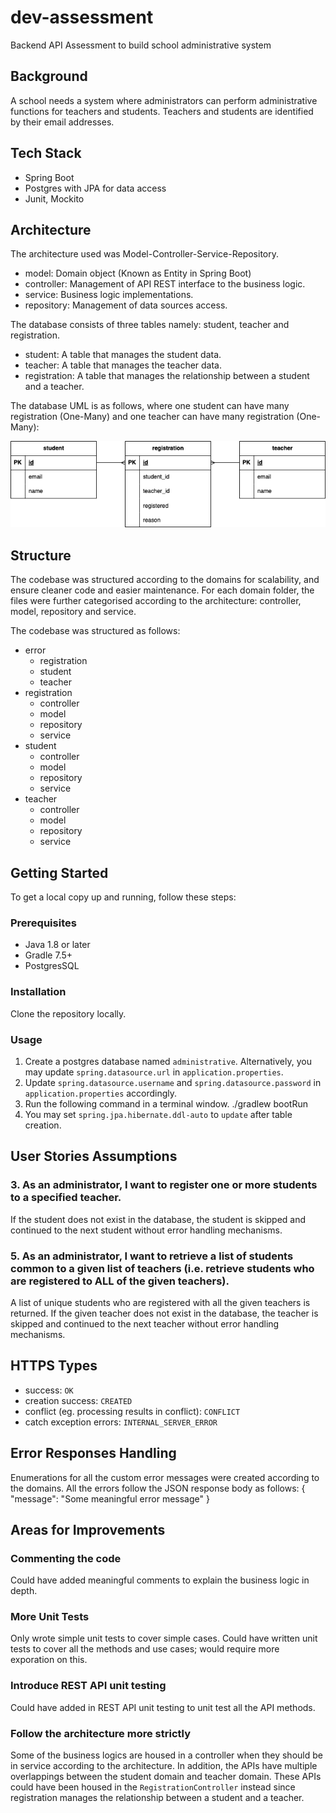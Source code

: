 # dev-assessment

Backend API Assessment to build school administrative system

## Background

A school needs a system where administrators can perform administrative functions for teachers and students. Teachers and students are identified by their email addresses.

## Tech Stack

- Spring Boot
- Postgres with JPA for data access
- Junit, Mockito

## Architecture

The architecture used was Model-Controller-Service-Repository.

- model: Domain object (Known as Entity in Spring Boot)
- controller: Management of API REST interface to the business logic.
- service: Business logic implementations.
- repository: Management of data sources access.

The database consists of three tables namely: student, teacher and registration.

- student: A table that manages the student data.
- teacher: A table that manages the teacher data.
- registration: A table that manages the relationship between a student and a teacher.

The database UML is as follows, where one student can have many registration (One-Many) and one teacher can have many registration (One-Many):

![UML](/readme_graphics/uml.png)

## Structure

The codebase was structured according to the domains for scalability, and ensure cleaner code and easier maintenance. For each domain folder, the files were further categorised according to the architecture: controller, model, repository and service.

The codebase was structured as follows:

- error
  - registration
  - student
  - teacher
- registration
  - controller
  - model
  - repository
  - service
- student
  - controller
  - model
  - repository
  - service
- teacher
  - controller
  - model
  - repository
  - service

## Getting Started

To get a local copy up and running, follow these steps:

### Prerequisites

- Java 1.8 or later
- Gradle 7.5+
- PostgresSQL

### Installation

Clone the repository locally.

### Usage

1. Create a postgres database named `administrative`. Alternatively, you may update `spring.datasource.url` in `application.properties`.
2. Update `spring.datasource.username` and `spring.datasource.password` in `application.properties` accordingly.
3. Run the following command in a terminal window.
   ./gradlew bootRun
4. You may set `spring.jpa.hibernate.ddl-auto` to `update` after table creation.

## User Stories Assumptions

### 3. As an administrator, I want to register one or more students to a specified teacher.

If the student does not exist in the database, the student is skipped and continued to the next student without error handling mechanisms.

### 5. As an administrator, I want to retrieve a list of students common to a given list of teachers (i.e. retrieve students who are registered to ALL of the given teachers).

A list of unique students who are registered with all the given teachers is returned. If the given teacher does not exist in the database, the teacher is skipped and continued to the next teacher without error handling mechanisms.

## HTTPS Types

- success: `OK`
- creation success: `CREATED`
- conflict (eg. processing results in conflict): `CONFLICT`
- catch exception errors: `INTERNAL_SERVER_ERROR`

## Error Responses Handling

Enumerations for all the custom error messages were created according to the domains. All the errors follow the JSON response body as follows:
{ "message": "Some meaningful error message" }

## Areas for Improvements

### Commenting the code

Could have added meaningful comments to explain the business logic in depth.

### More Unit Tests

Only wrote simple unit tests to cover simple cases. Could have written unit tests to cover all the methods and use cases; would require more exporation on this.

### Introduce REST API unit testing

Could have added in REST API unit testing to unit test all the API methods.

### Follow the architecture more strictly

Some of the business logics are housed in a controller when they should be in service according to the architecture. In addition, the APIs have multiple overlappings between the student domain and teacher domain. These APIs could have been housed in the `RegistrationController` instead since registration manages the relationship between a student and a teacher.
